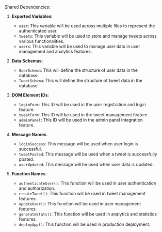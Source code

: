 Shared Dependencies:

1. **Exported Variables**: 
   - `user`: This variable will be used across multiple files to represent the authenticated user.
   - `tweets`: This variable will be used to store and manage tweets across various functionalities.
   - `users`: This variable will be used to manage user data in user management and analytics features.

2. **Data Schemas**: 
   - `UserSchema`: This will define the structure of user data in the database.
   - `TweetSchema`: This will define the structure of tweet data in the database.

3. **DOM Element IDs**: 
   - `loginForm`: This ID will be used in the user registration and login feature.
   - `tweetForm`: This ID will be used in the tweet management feature.
   - `adminPanel`: This ID will be used in the admin panel integration feature.

4. **Message Names**: 
   - `loginSuccess`: This message will be used when user login is successful.
   - `tweetPosted`: This message will be used when a tweet is successfully posted.
   - `userUpdated`: This message will be used when user data is updated.

5. **Function Names**: 
   - `authenticateUser()`: This function will be used in user authentication and authorization.
   - `createTweet()`: This function will be used in tweet management features.
   - `updateUser()`: This function will be used in user management features.
   - `generateStats()`: This function will be used in analytics and statistics features.
   - `deployApp()`: This function will be used in production deployment.